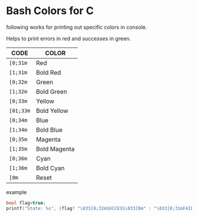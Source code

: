 # Bash Colors for C 

following works for printing out specific colors in console. 

Helps to print errors in red and successes in green.

| CODE | COLOR |
|------|-------|
| `[0;31m` | Red |
| `[1;31m`	| Bold Red |
| `[0;32m` | Green |
| `[1;32m` | Bold Green |
| `[0;33m` | Yellow |
| `[01;33m`	| Bold Yellow |
| `[0;34m` | Blue |
| `[1;34m` | Bold Blue |
| `[0;35m`	| Magenta |
| `[1;35m` | Bold Magenta |
| `[0;36m` | Cyan |
| `[1;36m` | Bold Cyan |
| `[0m` | Reset |

example
```c
bool flag=true;
printf("State: %s", (flag? "\033[0;32mSUCCESS\033[0m" : "\033[0;31mFAILURE\033[0m");
```
